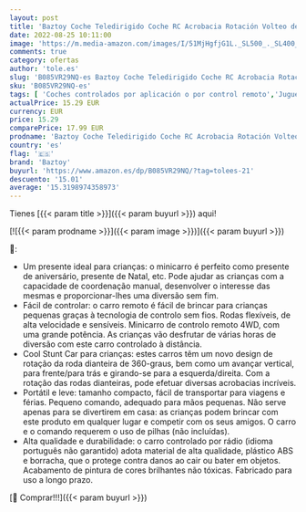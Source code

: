 ```yaml
---
layout: post
title: 'Baztoy Coche Teledirigido Coche RC Acrobacia Rotación Volteo de 360 Grados  Mini Coches de Juguetes Niños 3 4 5 6 7 8 9 10 11 12 Años  Coche Radiocontrol para Regalos Navidad Cumpleaños'
date: 2022-08-25 10:11:00
image: 'https://m.media-amazon.com/images/I/51MjHgfjG1L._SL500_._SL400_.jpg'
comments: true
category: ofertas
author: 'tole.es'
slug: 'B085VR29NQ-es Baztoy Coche Teledirigido Coche RC Acrobacia Rotación...'
sku: 'B085VR29NQ-es'
tags: [ 'Coches controlados por aplicación o por control remoto','Juguetes','Juguetes y juegos','Radiocontrol','Vehículos controlados por aplicación y control remoto','baztoy','navidad','🇪🇸', ]
actualPrice: 15.29 EUR
currency: EUR
price: 15.29
comparePrice: 17.99 EUR
prodname: 'Baztoy Coche Teledirigido Coche RC Acrobacia Rotación Volteo de 360 Grados  Mini Coches de Juguetes Niños 3 4 5 6 7 8 9 10 11 12 Años  Coche Radiocontrol para Regalos Navidad Cumpleaños'
country: 'es'
flag: '🇪🇸'
brand: 'Baztoy'
buyurl: 'https://www.amazon.es/dp/B085VR29NQ/?tag=tolees-21'
descuento: '15.01'
average: '15.3198974358973'
---
```


Tienes [{{< param title >}}]({{< param buyurl >}}) aqui!

[![{{< param prodname >}}]({{< param image >}})]({{< param buyurl >}})

🔎:

- Um presente ideal para crianças: o minicarro é perfeito como presente de aniversário, presente de Natal, etc. Pode ajudar as crianças com a capacidade de coordenação manual, desenvolver o interesse das mesmas e proporcionar-lhes uma diversão sem fim.
- Fácil de controlar: o carro remoto é fácil de brincar para crianças pequenas graças à tecnologia de controlo sem fios. Rodas flexíveis, de alta velocidade e sensíveis. Minicarro de controlo remoto 4WD, com uma grande potência. As crianças vão desfrutar de várias horas de diversão com este carro controlado à distância.
- Cool Stunt Car para crianças: estes carros têm um novo design de rotação da roda dianteira de 360-graus, bem como um avançar vertical, para frente/para trás e girando-se para a esquerda/direita. Com a rotação das rodas dianteiras, pode efetuar diversas acrobacias incríveis.
- Portátil e leve: tamanho compacto, fácil de transportar para viagens e férias. Pequeno comando, adequado para mãos pequenas. Não serve apenas para se divertirem em casa: as crianças podem brincar com este produto em qualquer lugar e competir com os seus amigos. O carro e o comando requerem o uso de pilhas (não incluídas).
- Alta qualidade e durabilidade: o carro controlado por rádio (idioma português não garantido) adota material de alta qualidade, plástico ABS e borracha, que o protege contra danos ao cair ou bater em objetos. Acabamento de pintura de cores brilhantes não tóxicas. Fabricado para uso a longo prazo.

[🛒 Comprar!!!]({{< param buyurl >}})

